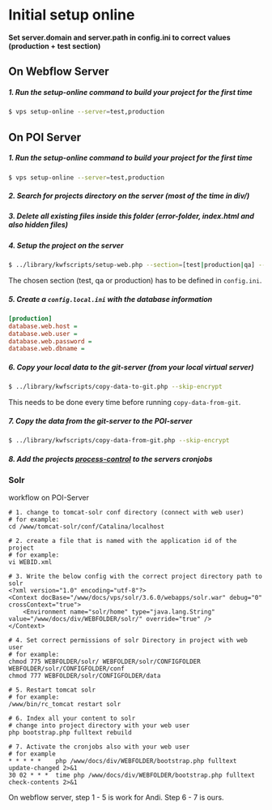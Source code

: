 # Initial setup online

**Set server.domain and server.path in config.ini to correct values (production + test section)**

## On Webflow Server

##### 1. Run the setup-online command to build your project for the first time
```bash
$ vps setup-online --server=test,production
```


## On POI Server

##### 1. Run the setup-online command to build your project for the first time
```bash
$ vps setup-online --server=test,production
```

##### 2. Search for projects directory on the server (most of the time in div/)

##### 3. Delete all existing files inside this folder (error-folder, index.html and also hidden files)

##### 4. Setup the project on the server

```bash
$ ../library/kwfscripts/setup-web.php --section=[test|production|qa] --app-id=[git-id] --skip-db
```

The chosen section (test, qa or production) has to be defined in `config.ini`.


##### 5. Create a `config.local.ini` with the database information

```ini
[production]
database.web.host =
database.web.user =
database.web.password =
database.web.dbname =
```

##### 6. Copy your local data to the git-server (from your local virtual server)
```bash
$ ../library/kwfscripts/copy-data-to-git.php --skip-encrypt
```

This needs to be done every time before running `copy-data-from-git`.

##### 7. Copy the data from the git-server to the POI-server
```bash
$ ../library/kwfscripts/copy-data-from-git.php --skip-encrypt
```


##### 8. Add the projects [process-control](../../kwf-general-features/process-control.md) to the servers cronjobs 


### Solr

workflow on POI-Server

    # 1. change to tomcat-solr conf directory (connect with web user)
    # for example:
    cd /www/tomcat-solr/conf/Catalina/localhost

    # 2. create a file that is named with the application id of the project
    # for example:
    vi WEBID.xml

    # 3. Write the below config with the correct project directory path to solr
    <?xml version="1.0" encoding="utf-8"?>
    <Context docBase="/www/docs/vps/solr/3.6.0/webapps/solr.war" debug="0" crossContext="true">
        <Environment name="solr/home" type="java.lang.String" value="/www/docs/div/WEBFOLDER/solr/" override="true" />
    </Context>

    # 4. Set correct permissions of solr Directory in project with web user
    # for example:
    chmod 775 WEBFOLDER/solr/ WEBFOLDER/solr/CONFIGFOLDER WEBFOLDER/solr/CONFIGFOLDER/conf
    chmod 777 WEBFOLDER/solr/CONFIGFOLDER/data

    # 5. Restart tomcat solr
    # for example:
    /www/bin/rc_tomcat restart solr

    # 6. Index all your content to solr
    # change into project directory with your web user
    php bootstrap.php fulltext rebuild

    # 7. Activate the cronjobs also with your web user
    # for example
    * * * * *    php /www/docs/div/WEBFOLDER/bootstrap.php fulltext update-changed 2>&1
    30 02 * * *  time php /www/docs/div/WEBFOLDER/bootstrap.php fulltext check-contents 2>&1


On webflow server, step 1 - 5 is work for Andi. Step 6 - 7 is ours.
